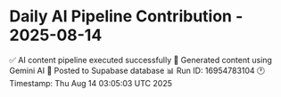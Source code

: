 # Daily AI Pipeline Contribution - 2025-08-14

✅ AI content pipeline executed successfully
🤖 Generated content using Gemini AI
💾 Posted to Supabase database
📊 Run ID: 16954783104
🕐 Timestamp: Thu Aug 14 03:05:03 UTC 2025
